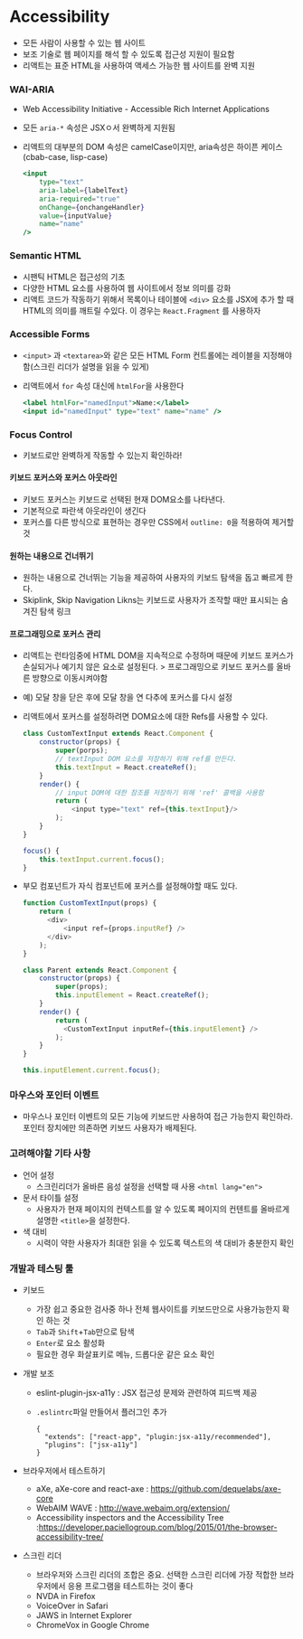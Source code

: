 # Accessibility

+ 모든 사람이 사용할 수 있는 웹 사이트
+ 보조 기술로 웹 페이지를 해석 할 수 있도록 접근성 지원이 필요함
+ 리액트는 표준 HTML을 사용하여 액세스 가능한 웹 사이트를 완벽 지원

### WAI-ARIA

+ Web Accessibility Initiative - Accessible Rich Internet Applications

+ 모든 `aria-*` 속성은 JSXㅇ서 완벽하게 지원됨

+ 리액트의 대부분의 DOM 속성은 camelCase이지만, aria속성은 하이픈 케이스(cbab-case, lisp-case)

  ```jsx
  <input
      type="text"
      aria-label={labelText}
      aria-required="true"
      onChange={onchangeHandler}
      value={inputValue}
      name="name"
  />
  ```

### Semantic HTML

+ 시팬틱 HTML은 접근성의 기초
+ 다양한 HTML 요소를 사용하여 웹 사이트에서 정보 의미를 강화 
+ 리액트 코드가 작동하기 위해서 목록이나 테이블에 `<div>` 요소를 JSX에 추가 할 때 HTML의 의미를 깨트릴 수있다. 이 경우는 `React.Fragment` 를 사용하자

### Accessible Forms

+ `<input>` 과 `<textarea>`와 같은 모든 HTML Form 컨트롤에는 레이블을 지정해야 함(스크린 리더가 설명을 읽을 수 있게) 

+ 리액트에서 `for` 속성 대신에 `htmlFor`을 사용한다

  ```jsx
  <label htmlFor="namedInput">Name:</label>
  <input id="namedInput" type="text" name="name" />
  ```

### Focus Control

+ 키보드로만 완벽하게 작동할 수 있는지 확인하라!

#### 키보드 포커스와 포커스 아웃라인

+ 키보드 포커스는 키보드로 선택된 현재 DOM요소를 나타낸다.
+ 기본적으로 파란색 아웃라인이 생긴다
+ 포커스를 다른 방식으로 표현하는 경우만 CSS에서 `outline: 0`을 적용하여 제거할 것

#### 원하는 내용으로 건너뛰기

+ 원하는 내용으로 건너뛰는 기능을 제공하여 사용자의 키보드 탐색을 돕고 빠르게 한다.
+ Skiplink, Skip Navigation Likns는 키보드로 사용자가 조작할 때만 표시되는 숨겨진 탐색 링크

#### 프로그래밍으로 포커스 관리

+ 리액트는 런타임중에 HTML DOM을 지속적으로 수정하며 때문에 키보드 포커스가 손실되거나 예기치 않은 요소로 설정된다. > 프로그래밍으로 키보드 포커스를 올바른 방향으로 이동시켜야함

+ 예) 모달 창을 닫은 후에 모달 창을 연 다추에 포커스를 다시 설정

+ 리액트에서 포커스를 설정하려면 DOM요소에 대한 Refs를 사용할 수 있다. 

  ```javascript 
  class CustomTextInput extends React.Component {
      constructor(props) {
          super(porps);
          // textInput DOM 요소를 저장하기 위해 ref를 만든다.
          this.textInput = React.createRef();
      }
      render() {
          // input DOM에 대한 참조를 저장하기 위해 'ref' 콜백을 사용함 
          return (
              <input type="text" ref={this.textInput}/>
          );
      }
  }
  
  focus() {
      this.textInput.current.focus();
  }
  ```

+ 부모 컴포넌트가 자식 컴포넌트에 포커스를 설정해야할 때도 있다.

  ```javascript
  function CustomTextInput(props) {
      return (
      	<div>
          	<input ref={props.inputRef} />
  		</div>
      );
  }
  
  class Parent extends React.Component {
      constructor(props) {
          super(props);
          this.inputElement = React.createRef();
      }
      render() {
          return (
          	<CustomTextInput inputRef={this.inputElement} />
          );
      }
  }
  
  this.inputElement.current.focus();
  ```

### 마우스와 포인터 이벤트

+ 마우스나 포인터 이벤트의 모든 기능에 키보드만 사용하여 접근 가능한지 확인하라. 포인터 장치에만 의존하면 키보드 사용자가 배제된다.

### 고려해야할 기타 사항

+ 언어 설정 
  +  스크린리더가 올바른 음성 설정을 선택할 때 사용 `<html lang="en">`
+ 문서 타이틀 설정 
  + 사용자가 현재 페이지의 컨텍스트를 알 수 있도록 페이지의 컨텐트를 올바르게 설명한 `<title>`을 설정한다. 
+ 색 대비
  + 시력이 약한 사용자가 최대한 읽을 수 있도록 텍스트의 색 대비가 충분한지 확인 

### 개발과 테스팅 툴

+ 키보드

  + 가장 쉽고 중요한 검사중 하나 전체 웹사이트를 키보드만으로 사용가능한지 확인 하는 것 
  + `Tab`과 `Shift`+`Tab`만으로 탐색
  + `Enter`로 요소 활성화
  + 필요한 경우 화살표키로 메뉴, 드롭다운 같은 요소 확인

+ 개발 보조

  + eslint-plugin-jsx-a11y : JSX 접근성 문제와 관련하여 피드백 제공

  + `.eslintrc`파일 만들어서 플러그인 추가

    ```
    {
      "extends": ["react-app", "plugin:jsx-a11y/recommended"],
      "plugins": ["jsx-a11y"]
    }
    ```

+ 브라우저에서 테스트하기

  + aXe, aXe-core and react-axe : https://github.com/dequelabs/axe-core
  + WebAIM WAVE : http://wave.webaim.org/extension/
  + Accessibility inspectors and the Accessibility Tree :https://developer.paciellogroup.com/blog/2015/01/the-browser-accessibility-tree/

+ 스크린 리더

  + 브라우저와 스크린 리더의 조합은 중요. 선택한 스크린 리더에 가장 적합한 브라우저에서 응용 프로그램을 테스트하는 것이 좋다
  + NVDA in Firefox
  + VoiceOver in Safari
  + JAWS in Internet Explorer
  + ChromeVox in Google Chrome




